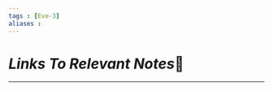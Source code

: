 ```yaml
---
tags : [Evo-3]
aliases : 
---
```

















































































# *Links To Relevant Notes*🤔
---
